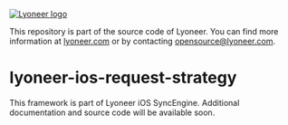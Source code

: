 [![Lyoneer logo](https://github.com/lyoneer/lyoneer/blob/master/assets/header-small.png?raw=true)](https:/lyoneer.com/about/)


This repository is part of the source code of Lyoneer. You can find more information at [lyoneer.com](https://lyoneer.com) or by contacting opensource@lyoneer.com.

# lyoneer-ios-request-strategy

This framework is part of Lyoneer iOS SyncEngine. Additional documentation and source code will be available soon.
